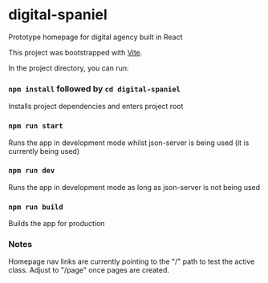 # digital-spaniel
Prototype homepage for digital agency built in React

This project was bootstrapped with [Vite](https://vitejs.dev/).

In the project directory, you can run:

### `npm install` followed by `cd digital-spaniel`
Installs project dependencies and enters project root

### `npm run start`
Runs the app in development mode whilst json-server is being used (it is currently being used)

### `npm run dev`
Runs the app in development mode as long as json-server is not being used

### `npm run build`
Builds the app for production

### Notes
Homepage nav links are currently pointing to the "/" path to test the active class. Adjust to "/page" once pages are created.
